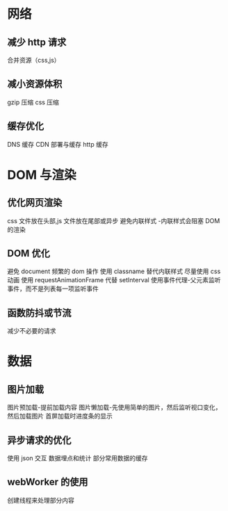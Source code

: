 # 网络

## 减少 http 请求

合并资源（css,js）

## 减小资源体积

gzip 压缩
css 压缩

## 缓存优化

DNS 缓存
CDN 部署与缓存
http 缓存

# DOM 与渲染

## 优化网页渲染

css 文件放在头部,js 文件放在尾部或异步
避免内联样式 -内联样式会阻塞 DOM 的渲染

## DOM 优化

避免 document 频繁的 dom 操作
使用 classname 替代内联样式
尽量使用 css 动画
使用 requestAnimationFrame 代替 setInterval
使用事件代理-父元素监听事件，而不是列表每一项监听事件

## 函数防抖或节流

减少不必要的请求

# 数据

## 图片加载

图片预加载-提前加载内容
图片懒加载-先使用简单的图片，然后监听视口变化，然后加载图片
首屏加载时进度条的显示

## 异步请求的优化

使用 json 交互
数据埋点和统计
部分常用数据的缓存

## webWorker 的使用

创建线程来处理部分内容
